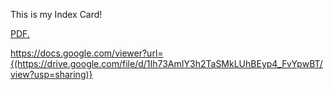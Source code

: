 This is my Index Card!

<a href="https://havenfire.github.io/folder/document.pdf" target="_blank">PDF.</a>

https://docs.google.com/viewer?url={(https://drive.google.com/file/d/1Ih73AmIY3h2TaSMkLUhBEyp4_FvYpwBT/view?usp=sharing)}
